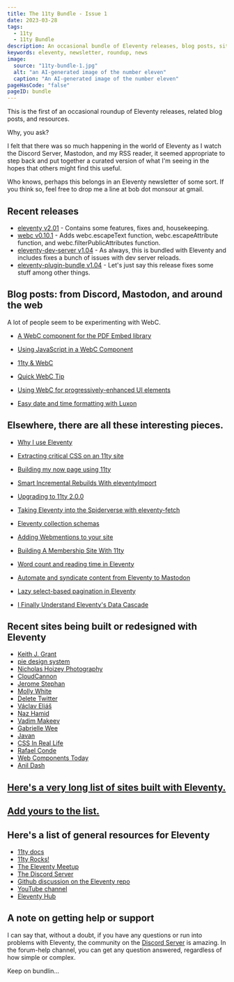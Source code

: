 ```yaml
---
title: The 11ty Bundle - Issue 1
date: 2023-03-28
tags:
  - 11ty
  - 11ty Bundle
description: An occasional bundle of Eleventy releases, blog posts, sites, and resources.
keywords: eleventy, newsletter, roundup, news
image:
  source: "11ty-bundle-1.jpg"
  alt: "an AI-generated image of the number eleven"
  caption: "An AI-generated image of the number eleven"
pageHasCode: "false"
pageID: bundle
---
```


This is the first of an occasional roundup of Eleventy releases, related blog posts, and resources.

Why, you ask?

I felt that there was so much happening in the world of Eleventy as I watch the Discord Server, Mastodon, and my RSS reader, it seemed appropriate to step back and put together a curated version of what I'm seeing in the hopes that others might find this useful.

Who knows, perhaps this belongs in an Eleventy newsletter of some sort. If you think so, feel free to drop me a line at bob dot monsour at gmail.

## Recent releases

- [eleventy v2.01](https://github.com/11ty/eleventy/releases/tag/v2.0.1) - Contains some features, fixes and, housekeeping.
- [webc v0.10.1](https://github.com/11ty/webc/releases/tag/v0.10.1) - Adds webc.escapeText function, webc.escapeAttribute function, and webc.filterPublicAttributes function.
- [eleventy-dev-server v1.04](https://github.com/11ty/eleventy-dev-server) - As always, this is bundled with Eleventy and includes fixes a bunch of issues with dev server reloads.
- [eleventy-plugin-bundle v1.04](https://github.com/11ty/eleventy-plugin-bundle) - Let's just say this release fixes some stuff among other things.

## Blog posts: from Discord, Mastodon, and around the web

A lot of people seem to be experimenting with WebC.

- [A WebC component for the PDF Embed library](https://www.raymondcamden.com/2023/03/01/supporting-pdf-embeds-in-an-eleventy-webc-component)
- [Using JavaScript in a WebC Component](https://www.raymondcamden.com/2023/02/03/using-javascript-in-a-webc-component)

- [11ty & WebC](https://11ty.webc.fun/)

- [Quick WebC Tip](https://www.raymondcamden.com/2023/01/27/quick-webc-tip)

- [Using WebC for progressively-enhanced UI elements](https://lewisdale.dev/post/using-webc-for-progressively-enhanced-ui-elements/)

- [Easy date and time formatting with Luxon](https://11ty.webc.fun/recipes/easy-date-and-time-formatting/)

## Elsewhere, there are all these interesting pieces.

- [Why I use Eleventy](https://ryanccn.dev/posts/why-eleventy/)

- [Extracting critical CSS on an 11ty site](https://www.silvestar.codes/articles/extracting-and-using-critical-css-on-my-eleventy-site/)

- [Building my now page using 11ty](https://coryd.dev/posts/2023/building-my-now-page-using-eleventy/)

- [Smart Incremental Rebuilds With eleventyImport](https://11ty.rocks/posts/smart-incremental-rebuilds-with-eleventy-import/)

- [Upgrading to 11ty 2.0.0](https://danabyerly.com/notes/upgrading-to-eleventy-2-0-0/)

- [Taking Eleventy into the Spiderverse with eleventy-fetch](https://box464.com/posts/eleventy-fetch-marvel/)

- [Eleventy collection schemas](https://11ty.rocks/posts/eleventy-collection-schemas/)

- [Adding Webmentions to your site](https://rknight.me/adding-webmentions-to-your-site/)

- [Building A Membership Site With 11ty](https://11ty.rocks/posts/building-a-membership-site-with-11ty/)

- [Word count and reading time in Eleventy](https://www.brycewray.com/posts/2022/09/word-count-reading-time-eleventy/)

- [Automate and syndicate content from Eleventy to Mastodon](https://coryd.dev/posts/2023/automate-syndicate-content-mastodon-eleventy/)

- [Lazy select-based pagination in Eleventy](https://coryd.dev/posts/2023/lazy-select-based-pagination-eleventy/)

- [I Finally Understand Eleventy's Data Cascade](https://benmyers.dev/blog/eleventy-data-cascade/)

## Recent sites being built or redesigned with Eleventy

- [Keith J. Grant](https://keithjgrant.com/posts/2023/03/redesign-2023/)
- [pie design system](https://www.pie.design/)
- [Nicholas Hoizey Photography](https://nicolas-hoizey.photo/)
- [CloudCannon](https://cloudcannon.com/blog/cloudcannon-com-is-now-built-with-eleventy/)
- [Jerome Stephan](https://jeromestephan.de/sites/Home/)
- [Molly White](https://www.mollywhite.net/)
- [Delete Twitter](https://deletetwitter.com/)
- [Václav Eliáš](https://www.vaclavelias.com/)
- [Naz Hamid](https://nazhamid.com/)
- [Vadim Makeev](https://pepelsbey.dev/)
- [Gabrielle Wee](https://gabriellew.ee/)
- [Javan](https://javan.us/)
- [CSS In Real Life](https://css-irl.info/)
- [Rafael Conde](https://rafa.design/ "this one is very cool")
- [Web Components Today](https://webcomponents.today/)
- [Anil Dash](https://anildash.com//)

## [Here's a very long list of sites built with Eleventy.](https://www.11ty.dev/speedlify/)

## [Add yours to the list.](https://github.com/11ty/11ty-community/issues/new/choose)

## Here's a list of general resources for Eleventy

- [11ty docs](https://www.11ty.dev/docs/)
- [11ty Rocks!](https://11ty.rocks/)
- [The Eleventy Meetup](https://11tymeetup.dev/)
- [The Discord Server](https://www.11ty.dev/blog/discord/)
- [Github discussion on the Eleventy repo](https://github.com/11ty/eleventy/discussions)
- [YouTube channel](https://www.youtube.com/@EleventyVideo)
- [Eleventy Hub](https://11tyhub.dev/)

## A note on getting help or support

I can say that, without a doubt, if you have any questions or run into problems with Eleventy, the community on the [Discord Server](<(https://www.11ty.dev/blog/discord/)>) is amazing. In the forum-help channel, you can get any question answered, regardless of how simple or complex.

Keep on bundlin...
